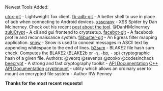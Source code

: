 Newest Tools Added:

[utox-git](https://github.com/notsecure/uTox) - Lightweight Tox client.
[fb-adb-git](https://github.com/facebook) - A better shell to use in place of adb when connecting to Android devices.
[xsscrapy](https://github.com/DanMcInerney/xsscrapy) - XSS Spider by Dan McInerney. Check out his recent [post about the tool](http://danmcinerney.org/xsscrapy-fast-thorough-xss-vulnerability-spider/). @DanHMcInerney
[zuluCrypt](https://github.com/mhogomchungu/zuluCrypt/) - A cli and gui frontend to cryptsetup.
[facebot-git](https://github.com/pun1sh3r/facebot) - A facebook profile and reconnaissance system.
[filibuster-git](https://github.com/subinacls/Filibuster) - An Egress filter mapping application. 
[snow](http://darkside.com.au/snow/index.html) - Snow is used to conceal messages in ASCII text by appending whitespace to the end of lines.
[b2sum](https://blake2.net/) - BLAKE2 file hash sum check. Computes the BLAKE2 (BLAKE2b or -s, -bp, - sp) cryptographic hash of a given file. Authors: @veorq @sevenps @zooko @codesinchaos
[beecrypt](http://beecrypt.sourceforge.net/) - A strong and fast cryptography toolkit - [API Documentation](http://beecrypt.sourceforge.net/doxygen/c/index.html) [C++ API Documentation](http://beecrypt.sourceforge.net/doxygen/c++/index.html) 
[cryptmount](http://cryptmount.sourceforge.net/) - utility which allows an ordinary user to mount an encrypted file system - Author RW Penney

**Thanks for the most recent requests!**
